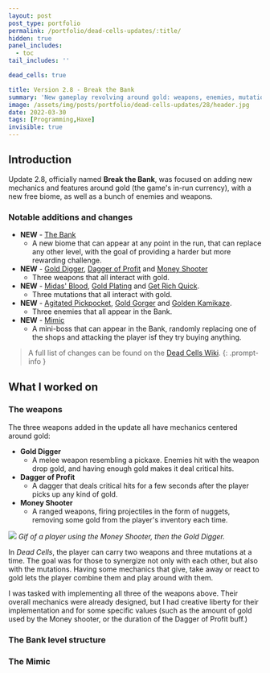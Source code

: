 ```yaml
---
layout: post
post_type: portfolio
permalink: /portfolio/dead-cells-updates/:title/
hidden: true
panel_includes:
  - toc
tail_includes: ''

dead_cells: true

title: Version 2.8 - Break the Bank
summary: 'New gameplay revolving around gold: weapons, enemies, mutations and a special biome.'
image: /assets/img/posts/portfolio/dead-cells-updates/28/header.jpg
date: 2022-03-30
tags: [Programming,Haxe]
invisible: true
---
```


## Introduction

Update 2.8, officially named **Break the Bank**, was focused on adding new mechanics and features around gold (the game's in-run currency), with a new free biome, as well as a bunch of enemies and weapons.

### Notable additions and changes

- **NEW** - [The Bank](https://deadcells.wiki.gg/wiki/The_Bank)
  - A new biome that can appear at any point in the run, that can replace any other level, with the goal of providing a harder but more rewarding challenge.
- **NEW** - [Gold Digger](https://deadcells.wiki.gg/wiki/Gold_Digger), [Dagger of Profit](https://deadcells.wiki.gg/wiki/Dagger_of_Profit) and [Money Shooter](https://deadcells.wiki.gg/wiki/Money_Shooter)
  - Three weapons that all interact with gold.
- **NEW** - [Midas' Blood](https://deadcells.wiki.gg/wiki/Midas%27_Blood), [Gold Plating](https://deadcells.wiki.gg/wiki/Gold_Plating) and [Get Rich Quick](https://deadcells.wiki.gg/wiki/Get_Rich_Quick).
  - Three mutations that all interact with gold.
- **NEW** - [Agitated Pickpocket](https://deadcells.wiki.gg/wiki/Agitated_Pickpocket), [Gold Gorger](https://deadcells.wiki.gg/wiki/Gold_Gorger) and [Golden Kamikaze](https://deadcells.wiki.gg/wiki/Golden_Kamikaze).
  - Three enemies that all appear in the Bank.
- **NEW** - [Mimic](https://deadcells.wiki.gg/wiki/Mimic)
  - A mini-boss that can appear in the Bank, randomly replacing one of the shops and attacking the player isf they try buying anything.

> A full list of changes can be found on the [Dead Cells Wiki](https://deadcells.wiki.gg/wiki/Version_2.8).
{: .prompt-info }

## What I worked on

### The weapons

The three weapons added in the update all have mechanics centered around gold:
- **Gold Digger**
  - A melee weapon resembling a pickaxe. Enemies hit with the weapon drop gold, and having enough gold makes it deal critical hits.
- **Dagger of Profit**
  - A dagger that deals critical hits for a few seconds after the player picks up any kind of gold.
- **Money Shooter**
  - A ranged weapons, firing projectiles in the form of nuggets, removing some gold from the player's inventory each time.

![](../../../assets/img/posts/portfolio/dead-cells-updates/28/money_shooter_and_gold_digger.gif)
_Gif of a player using the Money Shooter, then the Gold Digger._

In _Dead Cells_, the player can carry two weapons and three mutations at a time. The goal was for those to synergize not only with each other, but also with the mutations. Having some mechanics that give, take away or react to gold lets the player combine them and play around with them.

I was tasked with implementing all three of the weapons above. Their overall mechanics were already designed, but I had creative liberty for their implementation and for some specific values (such as the amount of gold used by the Money shooter, or the duration of the Dagger of Profit buff.)

### The Bank level structure



### The Mimic